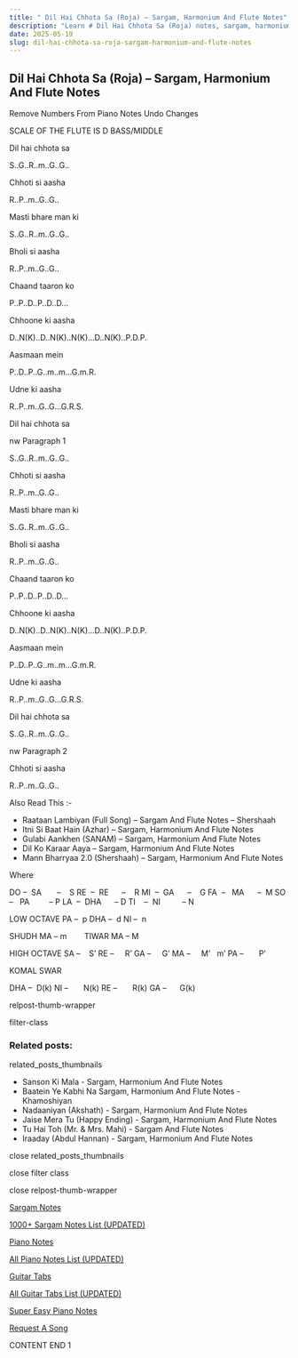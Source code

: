 ```yaml
---
title: " Dil Hai Chhota Sa (Roja) – Sargam, Harmonium And Flute Notes"
description: "Learn # Dil Hai Chhota Sa (Roja) notes, sargam, harmonium notations and flute notes. Easy step-by-step tutorial for beginners."
date: 2025-05-19
slug: dil-hai-chhota-sa-roja-sargam-harmonium-and-flute-notes
---
```


## Dil Hai Chhota Sa (Roja) – Sargam, Harmonium And Flute Notes

Remove Numbers From Piano Notes
Undo Changes

SCALE OF THE FLUTE IS D BASS/MIDDLE

Dil hai chhota sa

S..G..R..m..G..G..

Chhoti si aasha

R..P..m..G..G..

Masti bhare man ki

S..G..R..m..G..G..

Bholi si aasha

R..P..m..G..G..

Chaand taaron ko

P..P..D..P..D..D…

Chhoone ki aasha

D..N(K)..D..N(K)..N(K)…D..N(K)..P.D.P.

Aasmaan mein

P..D..P..G..m..m…G.m.R.

Udne ki aasha

R..P..m..G..G…G.R.S.

Dil hai chhota sa

nw Paragraph 1

S..G..R..m..G..G..

Chhoti si aasha

R..P..m..G..G..

Masti bhare man ki

S..G..R..m..G..G..

Bholi si aasha

R..P..m..G..G..

Chaand taaron ko

P..P..D..P..D..D…

Chhoone ki aasha

D..N(K)..D..N(K)..N(K)…D..N(K)..P.D.P.

Aasmaan mein

P..D..P..G..m..m…G.m.R.

Udne ki aasha

R..P..m..G..G…G.R.S.

Dil hai chhota sa

S..G..R..m..G..G..

nw Paragraph 2

Chhoti si aasha

R..P..m..G..G..

Also Read This :-

- Raataan Lambiyan (Full Song) – Sargam And Flute Notes – Shershaah
- Itni Si Baat Hain (Azhar) – Sargam, Harmonium And Flute Notes
- Gulabi Aankhen (SANAM) – Sargam, Harmonium And Flute Notes
- Dil Ko Karaar Aaya – Sargam, Harmonium And Flute Notes
- Mann Bharryaa 2.0 (Shershaah) – Sargam, Harmonium And Flute Notes

Where

DO –  SA       –    S
RE  –  RE      –    R
MI  –  GA      –    G
FA  –   MA      –  M
SO  –   PA         – P
LA  –  DHA      – D
TI    –  NI          – N

LOW OCTAVE
PA –  p
DHA –  d
NI –  n

SHUDH MA – m        TIWAR MA – M

HIGH OCTAVE
SA –    S’
RE –     R’
GA –     G’
MA –     M’   m’
PA –       P’

KOMAL SWAR

DHA –  D(k)
NI –       N(k)
RE –       R(k)
GA –      G(k)

relpost-thumb-wrapper

filter-class

### Related posts:

related_posts_thumbnails

- Sanson Ki Mala - Sargam, Harmonium And Flute Notes
- Baatein Ye Kabhi Na Sargam, Harmonium And Flute Notes - Khamoshiyan
- Nadaaniyan (Akshath) - Sargam, Harmonium And Flute Notes
- Jaise Mera Tu (Happy Ending) - Sargam, Harmonium And Flute Notes
- Tu Hai Toh (Mr. & Mrs. Mahi) - Sargam And Flute Notes
- Iraaday (Abdul Hannan) - Sargam, Harmonium And Flute Notes

close related_posts_thumbnails

close filter class

close relpost-thumb-wrapper

[Sargam Notes](/sargam-notes.html)

[1000+ Sargam Notes List (UPDATED)](/all-songs-list-sargam-notes.html)

[Piano Notes](/piano-notes.html)

[All Piano Notes List (UPDATED)](/all-songs-list-piano-notes.html)

[Guitar Tabs](/guitar-tabs.html)

[All Guitar Tabs List (UPDATED)](/all-songs-list-guitar-tabs.html)

[Super Easy Piano Notes](https://studywall.in/)

[Request A Song](/request-a-song.html)

CONTENT END 1
